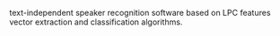 text-independent speaker recognition software based on LPC features vector extraction and classification algorithms.
